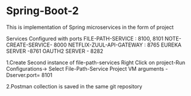 # Spring-Boot-2
This is implementation of Spring microservices in the form of project

Services Configured with ports
FILE-PATH-SERVICE : 8100, 8101
NOTE-CREATE-SERVICE- 8000
NETFLIX-ZUUL-API-GATEWAY : 8765
EUREKA SERVER -8761
OAUTH2 SERVER - 8282

1.Create Second instance of file-path-services
Right Click on project-Run Configurations-> Select File-Path-Service Project
VM arguments -Dserver.port= 8101

2.Postman collection is saved in the same git repository